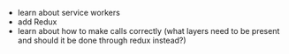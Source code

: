 - learn about service workers
- add Redux
- learn about how to make calls correctly (what layers need to be present and should it be done through redux instead?)
